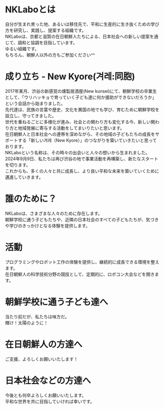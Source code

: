 # NKLaboとは

自分が生まれ育った地、あるいは移住先で、平和に生産的に生き抜くための学び方を研究し、実践し、提案する組織です。  
NKLaboは、京都と滋賀の在日朝鮮人たちによる、日本社会への新しい提案を通じて、調和と協調を目指しています。  
ゆるい組織です。  
もちろん、朝鮮人以外の方もご参加ください^^  

# 成り立ち - New Kyore(겨레:同胞)

2017年某月、渋谷の新感覚の燻製居酒屋(New kunsei)にて、朝鮮学校の卒業生として、「ウリハッキョで育っていく子ども達に何か援助ができないだろうか」という会話から始まりました。  
先代達は、民族の言葉や歴史、文化を異国の地でも学び、育むために朝鮮学校を設立し、守ってきました。  
世代を重ねるごとに多様化が進み、社会との関わり方も変化する今、新しい関わり方と地域発展に寄与する活動をしてまいりたいと思います。  
在日朝鮮人と日本社会への連帯を深めながら、その地域の子どもたちの成長をサポートする「新しい겨레（New Kyore）」のつながりを築いていきたいと思っております。  
NKLaboという名称は、その時々の出会いと人々の想いから生まれました。  
2024年9月9日、私たちは再び渋谷の地で事業活動を再構築し、新たなスタートを切ります。  
これからも、多くの人々と共に成長し、より良い平和な未来を築いていくために邁進していきます。  

# 誰のために？

NKLaboは、さまざまな人々のために存在します。  
朝鮮学校に通う子どもたちや、近隣の日本社会のすべての子どもたちが、気づきや学びのきっかけとなる体験を提供します。  

# 活動

プログラミングやロボット工作の体験を提供し、継続的に成長できる環境を整えます。  
在日朝鮮人の科学技術分野の競技として、定期的に、ロボコン大会などを開きます。  

# 朝鮮学校に通う子ども達へ

当たり前だが、私たちは味方だ。  
輝け！太陽のように！  


# 在日朝鮮人の方達へ

ご支援、よろしくお願いいたします！  

# 日本社会などの方達へ

今後とも何卒よろしくお願いいたします。  
平和な世界を共に目指していければ幸いです。  
